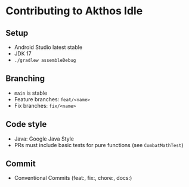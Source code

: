 # Contributing to Akthos Idle

## Setup
- Android Studio latest stable
- JDK 17
- `./gradlew assembleDebug`

## Branching
- `main` is stable
- Feature branches: `feat/<name>`
- Fix branches: `fix/<name>`

## Code style
- Java: Google Java Style
- PRs must include basic tests for pure functions (see `CombatMathTest`)

## Commit
- Conventional Commits (feat:, fix:, chore:, docs:)
